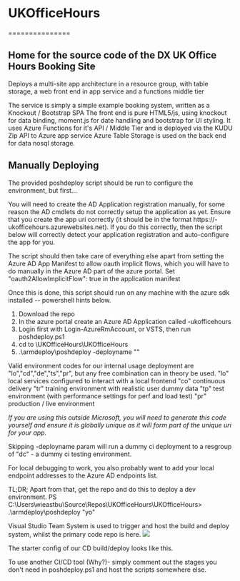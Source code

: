 # UKOfficeHours
===============

Home for the source code of the DX UK Office Hours Booking Site
---------------------------------------------------------------

Deploys a multi-site app architecture in a resource group, with table storage, a web front end in app service and a functions middle tier

The service is simply a simple example booking system, written as a Knockout / Bootstrap SPA
The front end is pure HTML5/js, using knockout for data binding, moment.js for date handling and bootstrap for UI styling.
It uses Azure Functions for it's API / Middle Tier and is deployed via the KUDU Zip API to Azure app service
Azure Table Storage is used on the back end for data nosql storage.

Manually Deploying
------------------

The provided poshdeploy script should be run to configure the environment, but first...

You will need to create the AD Application registration manually, for some reason the AD cmdlets do not correctly setup the application as yet. 
Ensure that you create the app uri correctly (it should be in the format https://<environmentcode>-ukofficehours.azurewebsites.net).
If you do this correctly, then the script below will correctly detect your application registration and auto-configure the app for you.

The script should then take care of everything else apart from setting the Azure AD App Manifest to allow oauth implicit flows, which you will have to do manually in the Azure AD part of the azure portal. Set "oauth2AllowImplicitFlow": true in the application manifest

Once this is done, this script should run on any machine with the azure sdk installed -- powershell hints below.

1. Download the repo
2. In the azure portal create an Azure AD Application called <environmentcode>-ukofficehours
3. Login first with Login-AzureRmAccount, or VSTS, then run poshdeploy.ps1
4. cd to <Repo>\UKOfficeHours\UKOfficeHours
5. .\armdeploy\poshdeploy -deployname "<environmentcode>"

Valid environment codes for our internal usage deployment are "lo","cd","de","ts","pr", but any free combination can in theory be used.
"lo" local services configured to interact with a local frontend
"co" continuous delivery
"tr" training environment with realistic user dummy data
"tp" test environment (with performance settings for perf and load test)
"pr" production / live environment

*If you are using this outside Microsoft, you will need to generate this code yourself and ensure it is globally unique as it will form part of the unique uri for your app.*

Skipping -deployname param will run a dummy ci deployment to a resgroup of "dc" - a dummy ci testing environment.

For local debugging to work, you also probably want to add your local endpoint addresses to the Azure AD endpoints list.

TL;DR; Apart from that, get the repo and do this to deploy a dev environment.
PS C:\Users\wieastbu\Source\Repos\UKOfficeHours\UKOfficeHours> .\armdeploy\poshdeploy "yo" 

Visual Studio Team System is used to trigger and host the build and deploy system, whilst the primary code repo is here.
<img src="https://dxukprogrammatic.visualstudio.com/_apis/public/build/definitions/fe221f9a-c953-4f87-8184-d1d51aec1f9e/1/badge">

The starter config of our CD build/deploy looks like this. 





To use another CI/CD tool (Why?)- simply comment out the stages you don't need in poshdeploy.ps1 and host the scripts somewhere else.
